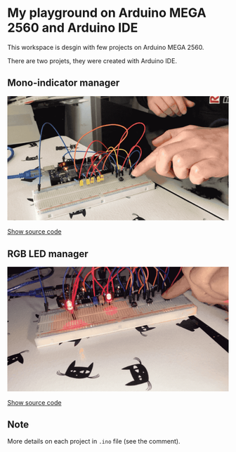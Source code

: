 
# My playground on Arduino MEGA 2560 and Arduino IDE

This workspace is desgin with few projects on Arduino MEGA 2560.

There are two projets, they were created with Arduino IDE.

## Mono-indicator manager

![Mono-indicator manager demo](Images/Indicator-snippet.gif)

[Show source code](https://github.com/chris-scientist/ard-workspace/tree/master/ArduinoMega2560/ArdIndicator)

## RGB LED manager

![RGB LED manager demo](Images/RgbLedManager-snippet.gif)

[Show source code](https://github.com/chris-scientist/ard-workspace/tree/master/ArduinoMega2560/ArdManagerRgbLed)

## Note

More details on each project in `.ino` file (see the comment).

